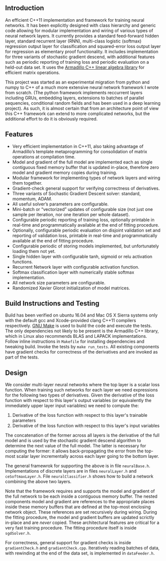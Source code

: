 ## Introduction

An efficient C++11 implementation and framework for training neural networks. It has been explicitly designed with class hierarchy and generic code allowing for modular implementation and wiring of various types of neural network layers. It currently provides a standard feed-forward hidden layer, standard recurrent layer (RNN), multi-class logistic (softmax) regression output layer for classification and squared-error loss output layer for regression as elementary proof functionality. It includes implementation for three variants of stochastic gradient descend, with additional features such as periodic reporting of training loss and periodic evaluation on a held-out data set. It uses the [Armadillo C++ linear algebra library](http://arma.sourceforge.net) for efficient matrix operations.

This project was started as an experimental migration from python and numpy to C++ of a much more extensive neural network framework I wrote from scratch. (The python framework implements reccurrent layers including GRUs, embedding layers, extensions to batches of parallel sequencies, conditional random fields and has been used in a deep learning project). As such, it is almost certain that from an architecture point of view this C++ framework can extend to more complicated networks, but the additional effort to do it is obviously required.

## Features

* Very efficient implementation in C++11, also taking advantage of Armadillo’s template metaprogramming for consolidation of matrix operations at compilation time.
* Model and gradient of the full model are implemented each as single contiguous fixed memory buffer that is updated in-place, therefore zero model and gradient memory copies during training.
* Modular framework for implementing types of network layers and wiring them together.
* Gradient-check general support for verifying correctness of derivatives.
* Three variants of Sochastic Gradient Descent solver: standard, momentum, ADAM.
* All useful solver’s parameters are configurable.
* Mini-batch or “vectorized” updates of configurable size (not just one sample per iteration, nor one iteration per whole dataset).
* Configurable periodic reporting of training loss, optionally printable in real-time and programmatically available at the end of fitting procedure.
* Optionally, configurable periodic evaluation on disjoint validation set and reporting of validation loss, printable in real-time and programmatically available at the end of fitting procedure.
* Configurable periodic of storing models implemented, but unfortunately loading them not yet.
* Single hidden layer with configurable tanh, sigmoid or relu activation functions.
* Recurrent Network layer with configurable activation function.
* Softmax classification layer with numerically stable softmax implementation.
* All network size parameters are configurable.
* Randomized Xavier Glorot initialization of model matrices.

## Build Instructions and Testing

Build has been verified on ubuntu 16.04 and Mac OS X Sierra systems only with the default gcc and Xcode-provided clang C++11 compilers respectively. [GNU Make](https://www.gnu.org/software/make/) is used to build the code and execute the tests. The only dependencies not likely to be present is the Armadillo C++ library, which in Linux also recommends BLAS and LAPACK implementations. Follow inline instructions in `Makefile` for installing dependencies and tweaking build. Invoke the tests by `make run_tests`. All existing components have gradient checks for correctness of the derivatives and are invoked as part of the tests.

## Design

We consider multi-layer neural networks where the top layer is a scalar loss function. When training such networks for each layer we need expressions for the following two types of derivatives. Given the derivative of the loss function with respect to this layer's output variables (or equivalently the immediately upper layer input variables) we need to compute the:

1. Derivative of the loss function with respect to this layer's trainable parameters
2. Derivative of the loss function with respect to this layer's input variables 

The concatenation of the former across all layers is the derivative of the full model and is used by the stochastic gradient descend algorithm to determine the next value of the full model. The latter is necessary for computing the former: it allows back-propagating the error from the top-most scalar layer incrementally across each layer going to the bottom layer. 

The general framewrok for supporting the above is in file `neuralBase.h`. Implementations of discrete layers are in files `neuralLayer.h` and `ceSoftmaxLayer.h`. File `neuralClassifier.h` shows how to build a network combining the above two layers.

Note that the framework requires and supports the model and gradient of the full network to be each inside a contiguous memory buffer. The nested components model and gradient are references to the appropriate places inside these memory buffers that are defined at the top-most enclosing network object. These references are set recursively during wiring. During the fitting procedure, the model and gradient buffers are updated scrictly in-place and are *never* copied. These architectural features are critical for a very fast training procedure. The fitting procedure itself is inside `sgdSolver.h`.

For correctness, general support for gradient checks is inside `gradientCheck.h` and `gradientCheck.cpp`. Iteratively reading batches of data, with rewinding at the end of the data set, is implemented in `dataFeeder.h`.

